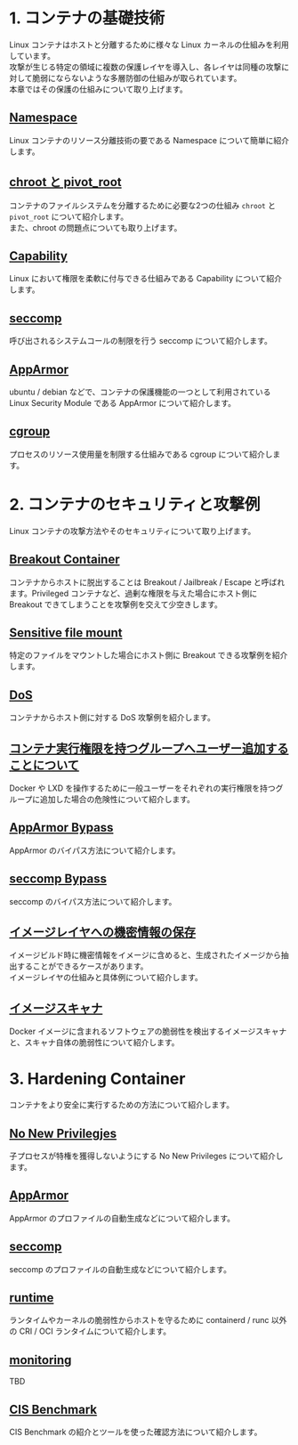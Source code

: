 # 1. コンテナの基礎技術

Linux コンテナはホストと分離するために様々な Linux カーネルの仕組みを利用しています。  
攻撃が生じる特定の領域に複数の保護レイヤを導入し、各レイヤは同種の攻撃に対して脆弱にならないような多層防御の仕組みが取られています。  
本章ではその保護の仕組みについて取り上げます。

## [Namespace](./namespace/README.md)

Linux コンテナのリソース分離技術の要である Namespace について簡単に紹介します。

## [chroot と pivot_root](./namespace/chroot-and-pivot_root.md)

コンテナのファイルシステムを分離するために必要な2つの仕組み `chroot` と `pivot_root` について紹介します。  
また、chroot の問題点についても取り上げます。

## [Capability](./capability/README.md)

Linux において権限を柔軟に付与できる仕組みである Capability について紹介します。

## [seccomp](./seccomp/README.md)

呼び出されるシステムコールの制限を行う seccomp について紹介します。

## [AppArmor](./lsm/apparmor.md)

ubuntu / debian などで、コンテナの保護機能の一つとして利用されている Linux Security Module である AppArmor について紹介します。

## [cgroup](./cgroup/README.md)

プロセスのリソース使用量を制限する仕組みである cgroup について紹介します。

# 2. コンテナのセキュリティと攻撃例

Linux コンテナの攻撃方法やそのセキュリティについて取り上げます。

## [Breakout Container](./security/breakout-to-host.md)

コンテナからホストに脱出することは Breakout / Jailbreak / Escape と呼ばれます。Privileged コンテナなど、過剰な権限を与えた場合にホスト側に Breakout できてしまうことを攻撃例を交えて少空きします。

## [Sensitive file mount](./security/sensitive-file-mount.md)

特定のファイルをマウントした場合にホスト側に Breakout できる攻撃例を紹介します。

## [DoS](./security/DoS.md)

コンテナからホスト側に対する DoS 攻撃例を紹介します。

## [コンテナ実行権限を持つグループへユーザー追加することについて](./security/adding-a-user-to-group.md)

Docker や LXD を操作するために一般ユーザーをそれぞれの実行権限を持つグループに追加した場合の危険性について紹介します。

## [AppArmor Bypass](./security/apparmor-bypass.md)

AppArmor のバイパス方法について紹介します。

## [seccomp Bypass](./security/seccomp-bypass.md)

seccomp のバイパス方法について紹介します。

## [イメージレイヤへの機密情報の保存](./security/image/secrets-in-layer.md)

イメージビルド時に機密情報をイメージに含めると、生成されたイメージから抽出することができるケースがあります。  
イメージレイヤの仕組みと具体例について紹介します。

## [イメージスキャナ](./security/image/scanner.md)

Docker イメージに含まれるソフトウェアの脆弱性を検出するイメージスキャナと、スキャナ自体の脆弱性について紹介します。

# 3. Hardening Container

コンテナをより安全に実行するための方法について紹介します。

## [No New Privilegjes](hardening/no-new-privileges.md)

子プロセスが特権を獲得しないようにする No New Privileges について紹介します。

## [AppArmor](hardening/apparmor.md)

AppArmor のプロファイルの自動生成などについて紹介します。

## [seccomp](hardening/seccomp.md)

seccomp のプロファイルの自動生成などについて紹介します。

## [runtime](hardening/runtime.md)

ランタイムやカーネルの脆弱性からホストを守るために containerd / runc 以外の CRI / OCI ランタイムについて紹介します。

## [monitoring](hardening/monitoring.md)

TBD

## [CIS Benchmark](hardening/cis-benchmark.md)

CIS Benchmark の紹介とツールを使った確認方法について紹介します。

